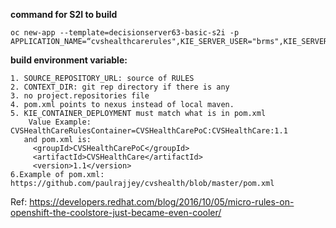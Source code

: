 **command for S2I to build**

```
oc new-app --template=decisionserver63-basic-s2i -p APPLICATION_NAME=“cvshealthcarerules",KIE_SERVER_USER="brms",KIE_SERVER_PASSWORD="Password@123",SOURCE_REPOSITORY_URL="https://gitw.cvshealth.com/Santosh.Srivastava/cvs_brms.git",SOURCE_REPOSITORY_REF=master,KIE_CONTAINER_DEPLOYMENT=“CVSHealthCareRulesContainer=CVSHealthCarePoC:CVSHealthCare:1.0",CONTEXT_DIR=“CVSHealthCare”
```


**build environment variable:**
	
	1. SOURCE_REPOSITORY_URL: source of RULES
	2. CONTEXT_DIR: git rep directory if there is any
	3. no project.repositories file
	4. pom.xml points to nexus instead of local maven.
	5. KIE_CONTAINER_DEPLOYMENT must match what is in pom.xml
		Value Example: CVSHealthCareRulesContainer=CVSHealthCarePoC:CVSHealthCare:1.1
	   and pom.xml is: 
		 <groupId>CVSHealthCarePoC</groupId>
 		 <artifactId>CVSHealthCare</artifactId>
 		 <version>1.1</version>
	6.Example of pom.xml: https://github.com/paulrajjey/cvshealth/blob/master/pom.xml

Ref: https://developers.redhat.com/blog/2016/10/05/micro-rules-on-openshift-the-coolstore-just-became-even-cooler/

